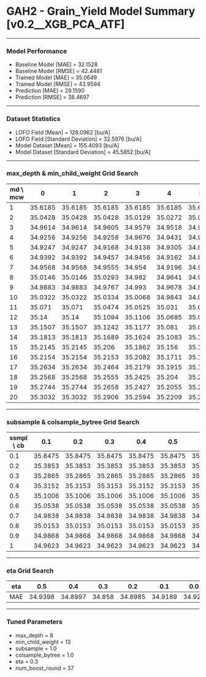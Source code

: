 # GAH2 - Grain_Yield Model Summary [v0.2__XGB_PCA_ATF]

***

### Model Performance

- Baseline Model [MAE] = 32.1528
- Baseline Model [RMSE] = 42.4481
- Trained Model [MAE] = 35.0649
- Trained Model [RMSE] = 43.9594
- Prediction [MAE] = 29.1590
- Prediction [RMSE] = 38.4697
***

### Dataset Statistics

- LOFO Field [Mean] = 128.0962 [bu/A]
- LOFO Field [Standard Deviation] = 32.5976 [bu/A]
- Model Dataset [Mean] = 155.4093 [bu/A]
- Model Dataset [Standard Deviation] = 45.5852 [bu/A]
***

### max_depth & min_child_weight Grid Search

|   md \ mcw |       0 |       1 |       2 |       3 |       4 |       5 |       6 |       7 |       8 |       9 |      10 |      11 |      12 |      13 |      14 |      15 |      16 |      17 |      18 |      19 |      20 |
|------------|---------|---------|---------|---------|---------|---------|---------|---------|---------|---------|---------|---------|---------|---------|---------|---------|---------|---------|---------|---------|---------|
|          1 | 35.6185 | 35.6185 | 35.6185 | 35.6185 | 35.6185 | 35.6161 | 35.6161 | 35.6348 | 35.617  | 35.5859 | 35.5859 | 35.5859 | 35.5861 | 35.6341 | 35.6332 | 35.5997 | 35.5987 | 35.5997 | 35.6147 | 35.6147 | 35.6147 |
|          2 | 35.0428 | 35.0428 | 35.0428 | 35.0129 | 35.0272 | 35.012  | 35.0002 | 34.9971 | 35.0626 | 35.0074 | 34.9975 | 35.0191 | 35.0515 | 35.0849 | 35.1147 | 35.2384 | 35.0226 | 35.0256 | 35.0787 | 35.1578 | 35.1058 |
|          3 | 34.9614 | 34.9614 | 34.9605 | 34.9579 | 34.9518 | 34.9619 | 34.9696 | 34.9143 | 34.9659 | 34.9513 | 34.953  | 34.9459 | 34.945  | 34.9633 | 34.9745 | 34.9428 | 34.9506 | 34.9349 | 34.9938 | 34.9591 | 35.0115 |
|          4 | 34.9256 | 34.9256 | 34.9258 | 34.9676 | 34.9431 | 34.9509 | 34.9064 | 34.8999 | 34.9274 | 34.9257 | 34.8951 | 34.8984 | 34.9245 | 34.8937 | 34.889  | 34.9018 | 34.9124 | 34.8783 | 34.8969 | 34.9247 | 34.8836 |
|          5 | 34.9247 | 34.9247 | 34.9168 | 34.9138 | 34.9305 | 34.9395 | 34.9189 | 34.9262 | 34.9427 | 34.9292 | 34.9345 | 34.9421 | 34.8949 | 34.9457 | 34.9774 | 34.9077 | 34.9275 | 34.9589 | 34.9005 | 34.9357 | 34.9048 |
|          6 | 34.9392 | 34.9392 | 34.9457 | 34.9456 | 34.9162 | 34.8977 | 34.8911 | 34.8979 | 34.8755 | 34.8837 | 34.8711 | 34.8801 | 34.895  | 34.9133 | 34.906  | 34.9314 | 34.9369 | 34.8762 | 34.8608 | 34.8925 | 34.8873 |
|          7 | 34.9568 | 34.9568 | 34.9555 | 34.954  | 34.9196 | 34.9564 | 34.9528 | 34.9689 | 34.8745 | 34.9278 | 34.9358 | 34.8768 | 34.9056 | 34.9474 | 34.9229 | 34.8921 | 34.8966 | 34.9025 | 34.8737 | 34.8883 | 34.8746 |
|          8 | 35.0146 | 35.0146 | 35.0293 | 34.982  | 34.9641 | 34.9503 | 34.9981 | 34.9593 | 34.9127 | 34.9165 | 34.9074 | 34.9298 | 34.877  | 34.858  | 34.9118 | 34.9056 | 34.8827 | 34.8691 | 34.8998 | 34.9264 | 34.9082 |
|          9 | 34.9883 | 34.9883 | 34.9767 | 34.993  | 34.9678 | 34.9942 | 34.9541 | 34.9327 | 34.9376 | 34.9421 | 34.957  | 34.9271 | 34.9282 | 34.9103 | 34.9204 | 34.9074 | 34.8919 | 34.9081 | 34.8944 | 34.9047 | 34.9103 |
|         10 | 35.0322 | 35.0322 | 35.0334 | 35.0068 | 34.9843 | 34.9887 | 34.967  | 34.9479 | 34.9329 | 34.9806 | 34.9339 | 34.9775 | 34.9302 | 34.9487 | 34.9792 | 34.9388 | 34.9083 | 34.8871 | 34.9117 | 34.915  | 34.9227 |
|         11 | 35.071  | 35.071  | 35.0474 | 35.0525 | 35.031  | 35.0132 | 35.0083 | 34.973  | 34.986  | 35.0168 | 35.0051 | 34.9927 | 34.975  | 34.9878 | 34.976  | 34.9693 | 34.9613 | 34.9719 | 34.9558 | 34.9171 | 34.904  |
|         12 | 35.14   | 35.14   | 35.1094 | 35.1106 | 35.0685 | 35.078  | 35.0469 | 34.9939 | 35.0377 | 35.0257 | 35.0315 | 35.0016 | 35.0268 | 35.0154 | 35.0128 | 34.9609 | 34.9441 | 34.9659 | 34.9399 | 34.98   | 34.9754 |
|         13 | 35.1507 | 35.1507 | 35.1242 | 35.1177 | 35.081  | 35.0702 | 35.0633 | 35.0672 | 35.0463 | 35.0501 | 35.0373 | 35.0486 | 35.0388 | 35.0133 | 35.0192 | 34.9714 | 34.9689 | 34.9438 | 34.9678 | 34.9991 | 34.9998 |
|         14 | 35.1813 | 35.1813 | 35.1689 | 35.1624 | 35.1083 | 35.1064 | 35.0915 | 35.0741 | 35.0691 | 35.0726 | 35.0306 | 35.0411 | 35.05   | 35.0331 | 35.0368 | 35.0103 | 34.9675 | 34.9782 | 35.0074 | 34.997  | 34.9958 |
|         15 | 35.2145 | 35.2145 | 35.206  | 35.1862 | 35.156  | 35.1491 | 35.1278 | 35.1079 | 35.094  | 35.0904 | 35.0946 | 35.0718 | 35.0539 | 35.0703 | 35.0692 | 35.0349 | 35.0036 | 35.025  | 35.0144 | 35.0152 | 35.0206 |
|         16 | 35.2154 | 35.2154 | 35.2153 | 35.2082 | 35.1711 | 35.1885 | 35.1496 | 35.1254 | 35.1283 | 35.0919 | 35.1076 | 35.111  | 35.071  | 35.0795 | 35.0551 | 35.054  | 35.0247 | 35.0103 | 35.0299 | 34.993  | 35.0279 |
|         17 | 35.2634 | 35.2634 | 35.2464 | 35.2179 | 35.1915 | 35.1828 | 35.1645 | 35.1495 | 35.1296 | 35.1157 | 35.0915 | 35.1165 | 35.096  | 35.062  | 35.075  | 35.0463 | 35.0366 | 35.0186 | 35.0408 | 35.0271 | 35.0089 |
|         18 | 35.2568 | 35.2568 | 35.2555 | 35.2425 | 35.204  | 35.2088 | 35.1809 | 35.1574 | 35.1565 | 35.1376 | 35.1268 | 35.1309 | 35.1003 | 35.0903 | 35.09   | 35.0527 | 35.061  | 35.022  | 35.0374 | 35.0432 | 35.0169 |
|         19 | 35.2744 | 35.2744 | 35.2658 | 35.2427 | 35.2055 | 35.2125 | 35.1951 | 35.1715 | 35.1707 | 35.1535 | 35.1513 | 35.1418 | 35.1145 | 35.1198 | 35.0846 | 35.0793 | 35.0528 | 35.0359 | 35.0674 | 35.0406 | 35.0219 |
|         20 | 35.3032 | 35.3032 | 35.2906 | 35.2594 | 35.2209 | 35.2217 | 35.2072 | 35.181  | 35.1683 | 35.1613 | 35.1415 | 35.1379 | 35.1233 | 35.127  | 35.1055 | 35.099  | 35.0667 | 35.0574 | 35.0739 | 35.028  | 35.0362 |

***

### subsample & colsample_bytree Grid Search

|   ssmpl \ cb |     0.1 |     0.2 |     0.3 |     0.4 |     0.5 |     0.6 |     0.7 |     0.8 |     0.9 |     1.0 |
|--------------|---------|---------|---------|---------|---------|---------|---------|---------|---------|---------|
|          0.1 | 35.8475 | 35.8475 | 35.8475 | 35.8475 | 35.8475 | 35.8475 | 35.8475 | 35.8475 | 35.8475 | 36.0605 |
|          0.2 | 35.3853 | 35.3853 | 35.3853 | 35.3853 | 35.3853 | 35.3853 | 35.3853 | 35.3853 | 35.3853 | 35.3742 |
|          0.3 | 35.2865 | 35.2865 | 35.2865 | 35.2865 | 35.2865 | 35.2865 | 35.2865 | 35.2865 | 35.2865 | 35.2732 |
|          0.4 | 35.3152 | 35.3153 | 35.3153 | 35.3152 | 35.3153 | 35.3153 | 35.3153 | 35.3153 | 35.3152 | 35.1877 |
|          0.5 | 35.1006 | 35.1006 | 35.1006 | 35.1006 | 35.1006 | 35.1006 | 35.1006 | 35.1006 | 35.1006 | 35.1826 |
|          0.6 | 35.0538 | 35.0538 | 35.0538 | 35.0538 | 35.0538 | 35.0538 | 35.0538 | 35.0538 | 35.0538 | 35.0929 |
|          0.7 | 34.9838 | 34.9838 | 34.9838 | 34.9838 | 34.9838 | 34.9838 | 34.9838 | 34.9838 | 34.9838 | 35.0878 |
|          0.8 | 35.0153 | 35.0153 | 35.0153 | 35.0153 | 35.0153 | 35.0153 | 35.0153 | 35.0153 | 35.0153 | 34.9645 |
|          0.9 | 34.9868 | 34.9868 | 34.9868 | 34.9868 | 34.9868 | 34.9868 | 34.9868 | 34.9868 | 34.9868 | 34.9867 |
|          1   | 34.9623 | 34.9623 | 34.9623 | 34.9623 | 34.9623 | 34.9623 | 34.9623 | 34.9623 | 34.9623 | 34.858  |

***

### eta Grid Search

| eta   |     0.5 |     0.4 |    0.3 |     0.2 |     0.1 |    0.01 |   0.001 |
|-------|---------|---------|--------|---------|---------|---------|---------|
| MAE   | 34.9398 | 34.8997 | 34.858 | 34.8985 | 34.9189 | 34.9266 | 63.2664 |

***

### Tuned Parameters

- max_depth = 8
- min_child_weight = 13
- subsample = 1.0
- colsample_bytree = 1.0
- eta = 0.3
- num_boost_round = 37
